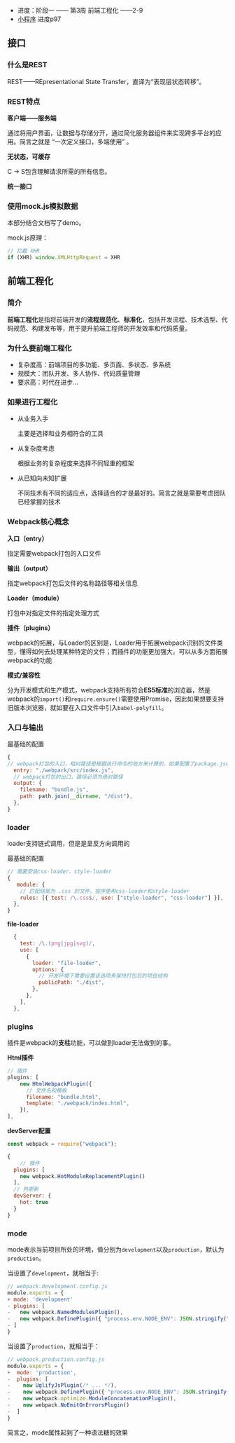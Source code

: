 * 进度：阶段一 —— 第3周 前端工程化 ——2-9
* [小程序](https://www.bilibili.com/video/BV1nE41117BQ?p=97) 进度p97



## 接口

### 什么是REST

REST——REpresentational State Transfer，直译为“表现层状态转移”。



### REST特点

**客户端——服务端**

通过将用户界面，让数据与存储分开，通过简化服务器组件来实现跨多平台的应用。简言之就是 “一次定义接口，多端使用” 。

**无状态，可缓存**

C -> S包含理解请求所需的所有信息。

**统一接口**



### 使用mock.js模拟数据

本部分结合文档写了demo。

mock.js原理：

```js
// 拦截 XHR
if (XHR) window.XMLHttpRequest = XHR
```





## 前端工程化

### 简介

**前端工程化**是指将前端开发的**流程规范化**、**标准化**，包括开发流程、技术选型、代码规范、构建发布等，用于提升前端工程师的开发效率和代码质量。



### 为什么要前端工程化

* 复杂度高：前端项目的多功能、多页面、多状态、多系统
* 规模大：团队开发、多人协作、代码质量管理
* 要求高：时代在进步...



### 如果进行工程化

* 从业务入手

  主要是选择和业务相符合的工具

* 从复杂度考虑

  根据业务的复杂程度来选择不同轻重的框架

* 从已知向未知扩展

  不同技术有不同的适应点，选择适合的才是最好的。简言之就是需要考虑团队已经掌握的技术



### Webpack核心概念

**入口（entry）**

指定需要webpack打包的入口文件

**输出（output）**

指定webpack打包后文件的名称路径等相关信息

**Loader（module）**

打包中对指定文件的指定处理方式

**插件（plugins）**

webpack的拓展，与Loader的区别是，Loader用于拓展webpack识别的文件类型，懂得如何去处理某种特定的文件；而插件的功能更加强大，可以从多方面拓展webpack的功能

**模式/兼容性**

分为开发模式和生产模式，webpack支持所有符合**ES5标准**的浏览器，然是webpack的`import()`和`require.ensure()`需要使用Promise，因此如果想要支持旧版本浏览器，就如要在入口文件中引入`babel-polyfill`。



### 入口与输出

最基础的配置

```js
{
// webpack打包的入口，相对路径是根据执行命令的地方来计算的，如果配置了package.json则根据package.json来计算
  entry: "./webpack/src/index.js",
  // webpack打包的出口，路径必须为绝对路径
  output: {
    filename: "bundle.js",
    path: path.join(__dirname, "/dist"),
  },
}
```





### loader

loader支持链式调用，但是是呈反方向调用的

最基础的配置

```js
// 需要安装css-loader、style-loader
{
   module: {
    // 匹配结尾为 .css 的文件，按序使用css-loader和style-loader
    rules: [{ test: /\.css$/, use: ["style-loader", "css-loader"] }],
  },
}
```

**file-loader**

```js
  {
    test: /\.(png|jpg|svg)/,
    use: [
      {
        loader: "file-loader",
        options: {
          // 开发环境下需要设置该选项来保持打包后的项目结构
          publicPath: "./dist",
        },
      },
    ],
  },
```



### plugins

插件是webpack的**支柱**功能，可以做到loader无法做到的事。

**Html插件**

```js
// 插件
plugins: [
    new HtmlWebpackPlugin({
      // 文件名和模板
      filename: "bundle.html",
      template: "./webpack/index.html",
    }),
],
```

**devServer配置**

```js
const webpack = require("webpack");

{
    // 插件
  plugins: [
    new webpack.HotModuleReplacementPlugin()
  ],
  // 热更新
  devServer: {
    hot: true
  }
}
```



### mode

mode表示当前项目所处的环境，值分别为`development`以及`production`，默认为`production`。

当设置了`development`，就相当于:

```js
// webpack.development.config.js
module.exports = {
+ mode: 'development'
- plugins: [
-   new webpack.NamedModulesPlugin(),
-   new webpack.DefinePlugin({ "process.env.NODE_ENV": JSON.stringify("development") }),
- ]
}
```

当设置了`production`，就相当于：

```js
// webpack.production.config.js
module.exports = {
+  mode: 'production',
-  plugins: [
-    new UglifyJsPlugin(/* ... */),
-    new webpack.DefinePlugin({ "process.env.NODE_ENV": JSON.stringify("production") }),
-    new webpack.optimize.ModuleConcatenationPlugin(),
-    new webpack.NoEmitOnErrorsPlugin()
-  ]
}
```

简言之，mode属性起到了一种语法糖的效果